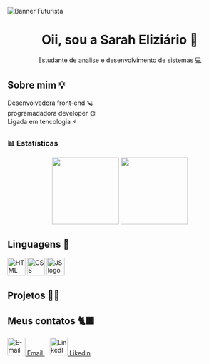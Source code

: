 <!-- Banner / imagem de capa -->

<p align="center">
  
  ![Banner Futurista](./banner_futurista.gif)


</p>

<!-- Saudação -->
<h1 align="center"> Oii, sou a Sarah Eliziário 💫</h1>
<p align="center">Estudante de analise e desenvolvimento de sistemas  💻</p>



## Sobre mim 💡
Desenvolvedora front-end 🪐<br>
programadadora developer 🌞 <br>
Ligada em tencologia ⚡ <br>






### 📊 Estatísticas
<p align="center">
  <img 
       src="https://github-readme-stats.vercel.app/api?username=SarahEliziario&show_icons=true&bg_color=000000&title_color=fff9c4&text_color=fff9c4&icon_color=fff9c4" 
       height="150" 
  />
  <img 
       src="https://github-readme-stats.vercel.app/api/top-langs/?username=SarahEliziario&layout=compact&bg_color=000000&title_color=fff9c4&text_color=fff9c4" 
       height="150" 
  />
</p>

<p align="center">
  
 ## Linguagens 🧸

  <img src="https://cdn.jsdelivr.net/gh/devicons/devicon/icons/html5/html5-original.svg" height="40" alt="HTML logo" />  <img src="https://cdn.jsdelivr.net/gh/devicons/devicon/icons/css3/css3-original.svg" height="40" alt="CSS logo" />
  <img src="https://cdn.jsdelivr.net/gh/devicons/devicon/icons/javascript/javascript-original.svg" height="40" alt="JS logo" /> </p>


## Projetos 🧑‍🎓


## Meus contatos 🐈‍⬛

  <a href="mailto:sarah1202brito@gmail.com" target="_blank">
    <img src="https://img.icons8.com/ios-filled/50/ffffff/new-post.png" alt="E-mail" height="40"/> Email
  </a>
  &nbsp;&nbsp;
  <a href="https://www.linkedin.com/in/seu-perfil/" target="_blank">
  <img src="https://img.icons8.com/ios-filled/50/ffffff/linkedin.png" alt="LinkedIn" height="40"/>
 Likedin 
  </a>
</p>
  
